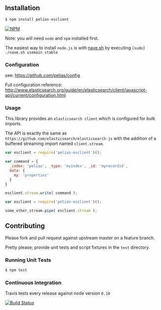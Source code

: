 
## Installation

```bash
$ npm install pelias-esclient
```

[![NPM](https://nodei.co/npm/pelias-esclient.png?downloads=true&stars=true)](https://nodei.co/npm/pelias-esclient)

Note: you will need `node` and `npm` installed first.

The easiest way to install `node.js` is with [nave.sh](https://github.com/isaacs/nave) by executing `[sudo] ./nave.sh usemain stable`

### Configuration

see: https://github.com/pelias/config

Full configuration reference: http://www.elasticsearch.org/guide/en/elasticsearch/client/javascript-api/current/configuration.html

### Usage

This library provides an `elasticsearch client` which is configured for bulk imports.

The API is exactly the same as `https://github.com/elasticsearch/elasticsearch-js` with the addition of a buffered streaming import named `client.stream`.

```javascript
var esclient = require('pelias-esclient')();

var command = {
  _index: 'pelias', _type: 'myindex', _id: 'myrecordid',
  data: {
    my: 'properties'
  }
}

esclient.stream.write( command );
```

```javascript
var esclient = require('pelias-esclient')();

some_other_stream.pipe( esclient.stream );
```

## Contributing

Please fork and pull request against upstream master on a feature branch.

Pretty please; provide unit tests and script fixtures in the `test` directory.

### Running Unit Tests

```bash
$ npm test
```

### Continuous Integration

Travis tests every release against node version `0.10`

[![Build Status](https://travis-ci.org/pelias/esclient.png?branch=master)](https://travis-ci.org/pelias/esclient)